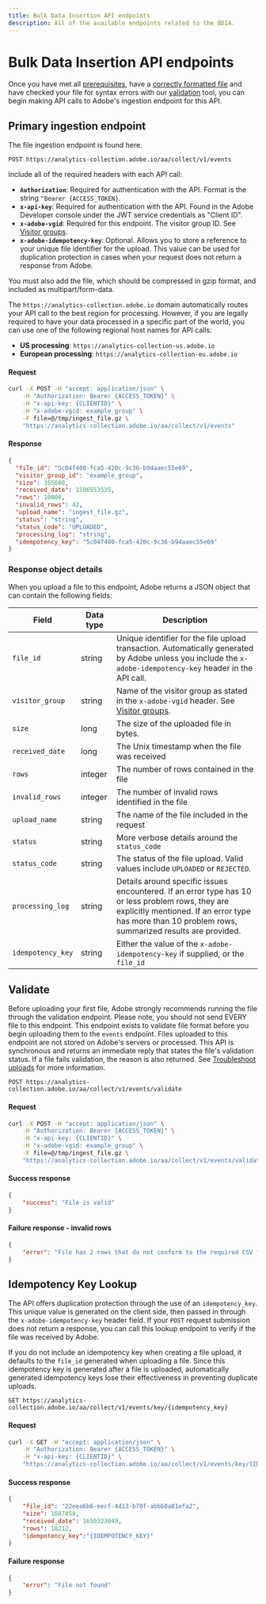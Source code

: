 ```yaml
---
title: Bulk Data Insertion API endpoints
description: All of the available endpoints related to the BDIA.
---
```


# Bulk Data Insertion API endpoints

Once you have met all [prerequisites](../#prerequisites), have a [correctly formatted file](file-format.md) and have checked your file for syntax errors with our [validation](#validate) tool, you can begin making API calls to Adobe's ingestion endpoint for this API.

## Primary ingestion endpoint

The file ingestion endpoint is found here.

`POST https://analytics-collection.adobe.io/aa/collect/v1/events`

Include all of the required headers with each API call:

* **`Authorization`**: Required for authentication with the API. Format is the string `"Bearer {ACCESS_TOKEN}`.
* **`x-api-key`**: Required for authentication with the API. Found in the Adobe Developer console under the JWT service credentials as "Client ID".
* **`x-adobe-vgid`**: Required for this endpoint. The visitor group ID. See [Visitor groups](visitor-groups.md).
* **`x-adobe-idempotency-key`**: Optional. Allows you to store a reference to your unique file identifier for the upload. This value can be used for duplication protection in cases when your request does not return a response from Adobe.

You must also add the file, which should be compressed in gzip format, and included as multipart/form-data.

The `https://analytics-collection.adobe.io` domain automatically routes your API call to the best region for processing. However, if you are legally required to have your data processed in a specific part of the world, you can use one of the following regional host names for API calls:

* **US processing**: `https://analytics-collection-us.adobe.io`
* **European processing**: `https://analytics-collection-eu.adobe.io`

<CodeBlock slots="heading, code" repeat="2" languages="CURL,JSON"/>

#### Request

```sh
curl -X POST -H "accept: application/json" \
    -H "Authorization: Bearer {ACCESS_TOKEN}" \
    -H "x-api-key: {CLIENTID}" \
    -H "x-adobe-vgid: example_group" \
    -F file=@/tmp/ingest_file.gz \
    "https://analytics-collection.adobe.io/aa/collect/v1/events"
```

#### Response

```json
{
  "file_id": "5c04f400-fca5-420c-9c36-b94aaec55e69",
  "visitor_group_id": "example_group",
  "size": 355600,
  "received_date": 1506553535,
  "rows": 10000,
  "invalid_rows": 42,
  "upload_name": "ingest_file.gz",
  "status": "string",
  "status_code": "UPLOADED",
  "processing_log": "string",
  "idempotency_key": "5c04f400-fca5-420c-9c36-b94aaec55e69"
}
```

### Response object details

When you upload a file to this endpoint, Adobe returns a JSON object that can contain the following fields:

Field | Data type | Description
--- | --- | ---
`file_id` | string | Unique identifier for the file upload transaction. Automatically generated by Adobe unless you include the `x-adobe-idempotency-key` header in the API call.
`visitor_group` | string | Name of the visitor group as stated in the `x-adobe-vgid` header. See [Visitor groups](visitor-groups.md).
`size` | long | The size of the uploaded file in bytes.
`received_date` | long | The Unix timestamp when the file was received
`rows` | integer | The number of rows contained in the file
`invalid_rows` | integer | The number of invalid rows identified in the file
`upload_name` | string | The name of the file included in the request
`status` | string | More verbose details around the `status_code`
`status_code` | string | The status of the file upload. Valid values include `UPLOADED` or `REJECTED`.
`processing_log` | string | Details around specific issues encountered. If an error type has 10 or less problem rows, they are explicitly mentioned. If an error type has more than 10 problem rows, summarized results are provided.
`idempotency_key` | string | Either the value of the `x-adobe-idempotency-key` if supplied, or the `file_id`

## Validate

Before uploading your first file, Adobe strongly recommends running the file through the validation endpoint. Please note, you should not send EVERY file to this endpoint. This endpoint exists to validate file format before you begin uploading them to the `events` endpoint. Files uploaded to this endpoint are not stored on Adobe's servers or processed. This API is synchronous and returns an immediate reply that states the file's validation status. If a file fails validation, the reason is also returned. See [Troubleshoot uploads](troubleshooting.md) for more information.

`POST https://analytics-collection.adobe.io/aa/collect/v1/events/validate`

<CodeBlock slots="heading, code" repeat="3" languages="CURL,JSON,JSON"/>

#### Request

```sh
curl -X POST -H "accept: application/json" \
    -H "Authorization: Bearer {ACCESS_TOKEN}" \
    -H "x-api-key: {CLIENTID}" \
    -H "x-adobe-vgid: example_group" \
    -F file=@/tmp/ingest_file.gz \
    "https://analytics-collection.adobe.io/aa/collect/v1/events/validate"
```

#### Success response

```json
{
    "success": "File is valid"
}
```

#### Failure response - invalid rows

```json
{
    "error": "File has 2 rows that do not conform to the required CSV format! (Ex: row #59)"
}
```

## Idempotency Key Lookup

The API offers duplication protection through the use of an `idempotency_key`.  This unique value is generated on the client side, then passed in through the `x-adobe-idempotency-key` header field. If your `POST` request submission does not return a response, you can call this lookup endpoint to verify if the file was received by Adobe.

If you do not include an idempotency key when creating a file upload, it defaults to the `file_id` generated when uploading a file. Since this idempotency key is generated after a file is uploaded, automatically generated idempotency keys lose their effectiveness in preventing duplicate uploads.

`GET https://analytics-collection.adobe.io/aa/collect/v1/events/key/{idempotency_key}`

<CodeBlock slots="heading, code" repeat="3" languages="CURL,JSON,JSON"/>

#### Request

```sh
curl -X GET -H "accept: application/json" \
    -H "Authorization: Bearer {ACCESS_TOKEN}" \
    -H "x-api-key: {CLIENTID}" \
    "https://analytics-collection.adobe.io/aa/collect/v1/events/key/{IDEMPOTENCY_KEY}"
```

#### Success response

```json
{
    "file_id": "22eea6b6-eecf-4d13-b70f-abbb8a81efa2",
    "size": 1687458,
    "received_date": 1650323049,
    "rows": 10212,
    "idempotency_key":"{IDEMPOTENCY_KEY}"
}
```

#### Failure response

```json
{
    "error": "File not found"
}
```

